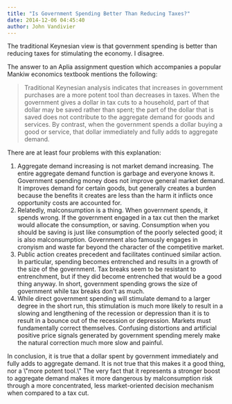 ```yaml
---
title: "Is Government Spending Better Than Reducing Taxes?"
date: 2014-12-06 04:45:40
author: John Vandivier
---
```




The traditional Keynesian view is that government spending is better than reducing taxes for stimulating the economy. I disagree.

The answer to an Aplia assignment question which accompanies a popular Mankiw economics textbook mentions the following:
<blockquote>Traditional Keynesian analysis indicates that increases in government purchases are a more potent tool than decreases in taxes. When the government gives a dollar in tax cuts to a household, part of that dollar may be saved rather than spent; the part of the dollar that is saved does not contribute to the aggregate demand for goods and services. By contrast, when the government spends a dollar buying a good or service, that dollar immediately and fully adds to aggregate demand.</blockquote>
There are at least four problems with this explanation:
<ol>
	<li>Aggregate demand increasing is not market demand increasing. The entire aggregate demand function is garbage and everyone knows it. Government spending money does not improve general market demand. It improves demand for certain goods, but generally creates a burden because the benefits it creates are less than the harm it inflicts once opportunity costs are accounted for.</li>
	<li>Relatedly, malconsumption is a thing. When government spends, it spends wrong. If the government engaged in a tax cut then the market would allocate the consumption, or saving. Consumption when you should be saving is just like consumption of the poorly selected good; it is also malconsumption. Government also famously engages in cronyism and waste far beyond the character of the competitive market.</li>
	<li>Public action creates precedent and facilitates continued similar action. In particular, spending becomes entrenched and results in a growth of the size of the government. Tax breaks seem to be resistant to entrenchment, but if they did become entrenched that would be a good thing anyway. In short, government spending grows the size of government while tax breaks don't as much.</li>
	<li>While direct government spending will stimulate demand to a larger degree in the short run, this stimulation is much more likely to result in a slowing and lengthening of the recession or depression than it is to result in a bounce out of the recession or depression. Markets must fundamentally correct themselves. Confusing distortions and artificial positive price signals generated by government spending merely make the natural correction much more slow and painful.</li>
</ol>
In conclusion, it is true that a dollar spent by government immediately and fully adds to aggregate demand. It is not true that this makes it a good thing, nor a \"more potent tool.\" The very fact that it represents a stronger boost to aggregate demand makes it more dangerous by malconsumption risk through a more concentrated, less market-oriented decision mechanism when compared to a tax cut.